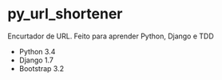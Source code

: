 py_url_shortener
================

Encurtador de URL. Feito para aprender Python, Django e TDD

- Python 3.4
- Django 1.7
- Bootstrap 3.2
